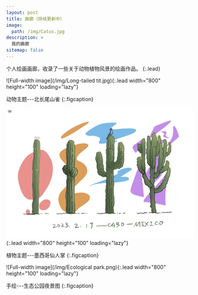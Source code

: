 ```yaml
---
layout: post
title: 画廊（持续更新中）
image: 
  path: /img/Catus.jpg
description: >
  我的画廊
sitemap: false
---
```


个人绘画画廊，收录了一些关于动物植物风景的绘画作品。
{:.lead}

![Full-width image](/img/Long-tailed tit.jpg){:.lead width="800" height="100" loading="lazy"}

动物主题---北长尾山雀
{:.figcaption}

![Full-width image](/img/Catus.jpg){:.lead width="800" height="100" loading="lazy"}

植物主题---墨西哥仙人掌
{:.figcaption}

![Full-width image](/img/Ecological park.png){:.lead width="800" height="100" loading="lazy"}

手绘---生态公园夜景图
{:.figcaption}
